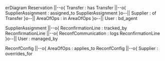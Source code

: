 erDiagram
  Reservation ||--o{ Transfer : has
  Transfer ||--o{ SupplierAssignment : assigned_to
  SupplierAssignment }o--|| Supplier : of
  Transfer }o--|| AreaOfOps : in
  AreaOfOps }o--|| User : bd_agent

  SupplierAssignment ||--o{ ReconfirmationLine : tracked_by
  ReconfirmationLine ||--o{ ReconfCommunication : logs
  ReconfirmationLine }o--|| User : managed_by

  ReconfConfig ||--o{ AreaOfOps : applies_to
  ReconfConfig ||--o{ Supplier : overrides_for
